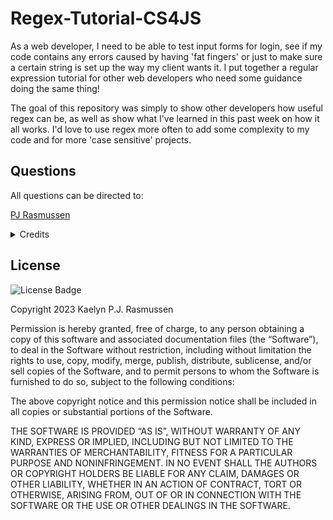 # Regex-Tutorial-CS4JS

As a web developer, I need to be able to test input forms for login, see if my code contains any errors caused by having 'fat fingers' or just to make sure a certain string is set up the way my client wants it. I put together a regular expression tutorial for other web developers who need some guidance doing the same thing!

The goal of this repository was simply to show other developers how useful regex can be, as well as show what I've learned in this past week on how it all works. I'd love to use regex more often to add some complexity to my code and for more 'case sensitive' projects.

## Questions
All questions can be directed to:

[PJ Rasmussen](https://github.com/whats-a-pj) 

<details><summary>Credits</summary>
These are the websites I used to create this tutorial:

https://github.com/coding-boot-camp/bug-free-goggles

https://coding-boot-camp.github.io/full-stack/computer-science/regex-tutorial

https://developer.mozilla.org/en-US/docs/Web/JavaScript/Reference/Global_Objects/RegExp

https://developer.mozilla.org/en-US/docs/Web/JavaScript/Guide/Regular_Expressions

https://www.freecodecamp.org/news/a-quick-and-simple-guide-to-javascript-regular-expressions-48b46a68df29/

https://eloquentjavascript.net/09_regexp.html

https://regexr.com/

</details>

## License
![License Badge](https://img.shields.io/badge/MIT-License-purple)

Copyright 2023 Kaelyn P.J. Rasmussen

Permission is hereby granted, free of charge, to any person obtaining a copy of this software and associated documentation files (the “Software”), to deal in the Software without restriction, including without limitation the rights to use, copy, modify, merge, publish, distribute, sublicense, and/or sell copies of the Software, and to permit persons to whom the Software is furnished to do so, subject to the following conditions:

The above copyright notice and this permission notice shall be included in all copies or substantial portions of the Software.

THE SOFTWARE IS PROVIDED “AS IS”, WITHOUT WARRANTY OF ANY KIND, EXPRESS OR IMPLIED, INCLUDING BUT NOT LIMITED TO THE WARRANTIES OF MERCHANTABILITY, FITNESS FOR A PARTICULAR PURPOSE AND NONINFRINGEMENT. IN NO EVENT SHALL THE AUTHORS OR COPYRIGHT HOLDERS BE LIABLE FOR ANY CLAIM, DAMAGES OR OTHER LIABILITY, WHETHER IN AN ACTION OF CONTRACT, TORT OR OTHERWISE, ARISING FROM, OUT OF OR IN CONNECTION WITH THE SOFTWARE OR THE USE OR OTHER DEALINGS IN THE SOFTWARE.